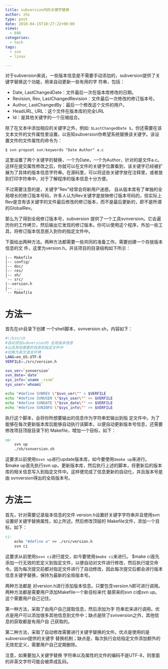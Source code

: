 ```yaml
---
title: subversion内的关键字替换
author: zhs
type: post
date: 2010-04-15T10:27:22+00:00
views:
  - 696
categories:
  - tech
tags:
  - svn
  - linux

---
```


对于subversion来说，一些版本信息是不需要手动添加的，subversion提供了关键字替换这个功能，用来自动更新一些有用的字 符串，包括：

* Date, LastChangedDate：文件最后一次在版本库修改的日期。
* Revision, Rev, LastChangedRevision：文件最后一次修改的修订版本号。
* Author, LastChangedBy：最后一个修改这个文件的用户。
* HeadURL, URL：这个文件在版本库的完全URL
* Id：是其他关键字的一个压缩组合。

除了在文本中添加相应的关键字之外，例如: `$LastChangedDate $`，你还需要在该文本文件的文件属性里设置，以告知subversion你希望系统替换该关键字。该设置文件的文件属性的命令为：

`$ svn propset svn:keywords "Date Author" a.c`

这里设置了两个关键字的替换，一个为Date，一个为Author，针对的是文件a.c。 这样在提交属性修改之后，你就可以在文件的关键字位置看到，该关键字已经被扩展为了具体的版本信息字符串。在源码里，可以将这些关键字放在注释里，或者放到打印字符串中，对于了解程序的版本信息十分方便。

不过需要注意的是，关键字&#8221;Rev&#8221;经常会将新用户迷惑。 自从版本库有了单独的全局增长的修订版本号码，许多人认为Rev关键字是放映修订版本号码的，但实际上Rev是含有该关键字的文件最后修改的修订版本，而不是最后更新的，即不是所谓的GlobalRev。

那么为了得到全局修订版本号，subversion 提供了一个工具svnversion。它会遍历你的工作拷贝，然后输出它发现的修订版本。你可以使用这个程序，外加一些工具，将修订版本信息嵌入到你的指定文件中。

下面给出两种方法。两种方法都需要一些共同的准备工作。需要创建一个存放版本信息的文 件，这里为version.h。并且项目的目录结构如下所示：

```text
|-- Makefile
|-- config/
|-- doc/
|-- res/
|-- sh/
`-- src/
|--version.h
|-- ....
`-- Makefile
```

# 方法一

首先在sh目录下创建 一个shell脚本，svnversion.sh，内容如下：

```sh
#!/bin/sh
#自动添加subversion的 全局版本信息
#以及其他需要的信息到指定文件中
#切换为英文语言环境
LANG=en_US.UTF-8
VERFILE=./src/version.h

svn_ver=`svnversion`
svn_date=`date`
sys_info=`uname -rsnm`
sys_user=`whoami`

echo "#define SVNREV \"$svn_ver\"" > $VERFILE
echo "#define SVNUSER \"$sys_user\"" >> $VERFILE
echo "#define SVNDATE \"$svn_date\"" >> $VERFILE
echo "#define SVNINFO \"$sys_info\"" >> $VERFILE
```

执行这个脚本，会将你所想要输出的信息作为字符串宏输出到指 定文件中。为了能够在每次更新版本库后能够自动执行该脚本，以便自动更新版本号信息，还需要修改项目顶层目录下的 Makefile，增加一个目标，如下：

```makefile
up:
    svn up
    ./sh/svnversion.sh
```

这要求以前使用`$svn up`进行update版本库，如今要使用`$make up`来进行。 $make up首先执行svn up，更新版本库，然后执行上述的脚本，将更新后的版本库的相关信息写入到指定文件中。这样便完成了信息更新的自动化，并且版本号是由 svnversion得出的全局版本号。

# 方法二

首先，针对需要记录版本信息的文件 version.h设置好关键字字符串并且使用svn设置好关键字替换属性，如上所述。然后修改顶层的 Makefile文件，添加一个目标，如下：

```makefile
ci:
    echo "#define a" >> ./src/version.h
    svn ci
```

这要求从前使用`$svn ci`进行提交，如今要使用`$make ci`来进行。 $make ci首先添加一行无效的宏定义到指定文件，以便自动对文件进行修改，然后执行提交命令。因为每次提交前都对指定文件进行了自动修改，因此每次提交后都会进行版本信息关键字替换，保持为最新的全局版本号。

两种方法都是 对version.h进行添加版本信息。只要包含version.h即可进行调用。两种方法都是需要用户添加Makefile一个新目标来代 替原来的svn ci或svn up。这个需要用户自己记住。

第一种方法，采取了由用户自己提取信息，然后添加为字 符串宏来进行调用。优点是用户可以添加很多其他信息到文件中；缺点是除了svnversion之外，其他信息的获取都是有用户自 己获取的。

第二种方法，采取了自动修改需要进行关键字替换的文件。优点是使用的是subversion提供的关键字 替换机制；缺点是，每次执行会给指定文件添加额外的无效宏定义，需要用户自己定期删除。

注意，如果要加入关键字替换 字符串以及属性的文件的编码不是UTF-8，则里面的非英文字符可能会被弄成乱码。
